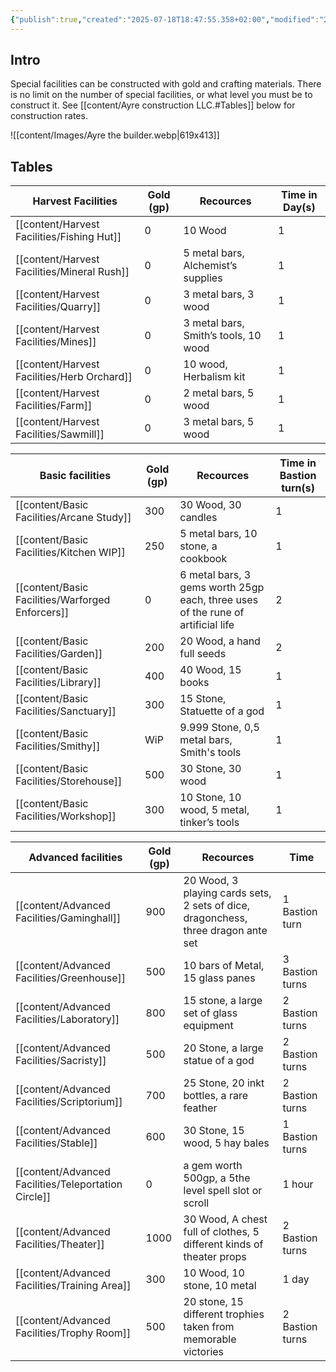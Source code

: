```yaml
---
{"publish":true,"created":"2025-07-18T18:47:55.358+02:00","modified":"2025-07-18T17:56:53.238+02:00","cssclasses":""}
---
```


## Intro
Special facilities can be constructed with gold and crafting materials. There is no limit on the number of special facilities, or what level you must be to construct it. See [[content/Ayre construction LLC.#Tables]] below for construction rates.

![[content/Images/Ayre the builder.webp|619x413]]

## Tables

| Harvest Facilities | Gold (gp) | Recources                            | Time in Day(s) |
| ------------------ | --------- | ------------------------------------ | -------------- |
| [[content/Harvest Facilities/Fishing Hut]]    | 0         | 10 Wood                              | 1              |
| [[content/Harvest Facilities/Mineral Rush]]   | 0         | 5 metal bars, Alchemist’s supplies   | 1              |
| [[content/Harvest Facilities/Quarry]]         | 0         | 3 metal bars, 3 wood                 | 1              |
| [[content/Harvest Facilities/Mines]]          | 0         | 3 metal bars, Smith’s tools, 10 wood | 1              |
| [[content/Harvest Facilities/Herb Orchard]]   | 0         | 10 wood, Herbalism kit               | 1              |
| [[content/Harvest Facilities/Farm]]           | 0         | 2 metal bars, 5 wood                 | 1              |
| [[content/Harvest Facilities/Sawmill]]        | 0         | 3 metal bars, 5 wood                 | 1              |

| Basic facilities        | Gold (gp) | Recources                                                                       | Time in Bastion turn(s) |
| ----------------------- | --------- | ------------------------------------------------------------------------------- | ----------------------- |
| [[content/Basic Facilities/Arcane Study]]        | 300       | 30 Wood, 30 candles                                                             | 1                       |
| [[content/Basic Facilities/Kitchen WIP]]         | 250       | 5 metal bars, 10 stone, a cookbook                                              | 1                       |
| [[content/Basic Facilities/Warforged Enforcers]] | 0         | 6 metal bars, 3 gems worth 25gp each, three uses of the rune of artificial life | 2                       |
| [[content/Basic Facilities/Garden]]              | 200       | 20 Wood, a hand full seeds                                                      | 2                       |
| [[content/Basic Facilities/Library]]             | 400       | 40 Wood, 15 books                                                               | 1                       |
| [[content/Basic Facilities/Sanctuary]]           | 300       | 15 Stone, Statuette of a god                                                    | 1                       |
| [[content/Basic Facilities/Smithy]]              | WiP       | 9.999 Stone, 0,5 metal bars, Smith's tools                                      | 1                       |
| [[content/Basic Facilities/Storehouse]]          | 500       | 30 Stone, 30 wood                                                               | 1                       |
| [[content/Basic Facilities/Workshop]]            | 300       | 10 Stone, 10 wood, 5 metal, tinker’s tools                                      | 1                       |

| Advanced facilities      | Gold (gp) | Recources                                                                         | Time            |
| ------------------------ | --------- | --------------------------------------------------------------------------------- | --------------- |
| [[content/Advanced Facilities/Gaminghall]]           | 900       | 20 Wood, 3 playing cards sets, 2 sets of dice, dragonchess, three dragon ante set | 1 Bastion turn  |
| [[content/Advanced Facilities/Greenhouse]]           | 500       | 10 bars of Metal, 15 glass panes                                                  | 3 Bastion turns |
| [[content/Advanced Facilities/Laboratory]]           | 800       | 15 stone, a large set of glass equipment                                          | 2 Bastion turns |
| [[content/Advanced Facilities/Sacristy]]             | 500       | 20 Stone, a large statue of a god                                                 | 2 Bastion turns |
| [[content/Advanced Facilities/Scriptorium]]          | 700       | 25 Stone, 20 inkt bottles, a rare feather                                         | 2 Bastion turns |
| [[content/Advanced Facilities/Stable]]               | 600       | 30 Stone, 15 wood, 5 hay bales                                                    | 1 Bastion turns |
| [[content/Advanced Facilities/Teleportation Circle]] | 0         | a gem worth 500gp, a 5the level spell slot or scroll                              | 1 hour          |
| [[content/Advanced Facilities/Theater]]              | 1000      | 30 Wood, A chest full of clothes, 5 different kinds of theater props              | 2 Bastion turns |
| [[content/Advanced Facilities/Training Area]]        | 300       | 10 Wood, 10 stone, 10 metal                                                       | 1 day           |
| [[content/Advanced Facilities/Trophy Room]]          | 500       | 20 stone, 15 different trophies taken from memorable victories                    | 2 Bastion turns |


